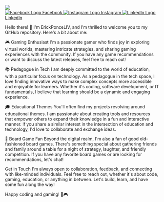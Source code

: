 <html lang="es">
<head>
  <meta charset="UTF-8">
  <meta name="viewport" content="width=device-width, initial-scale=1.0">
 <link rel="stylesheet" href="styles.css">
</head>
<body>

 <div>
   <img src="https://github.com/ErickPonceLIV/ErickPonceLIV/blob/main/erick%20ponce%20liv.png">
  </div

<div class="social-buttons">
  <a href="https://www.facebook.com/LIONSUN.93/" target="_blank" class="social-button">
    <img src="https://cdn-icons-png.flaticon.com/256/20/20673.png" alt="Facebook Logo">
    Facebook
  </a>

  <a href="https://www.instagram.com/erick_ponceliv/" target="_blank" class="social-button">
    <img src="https://s1.pngtank.com/thumbnails/63c1579293788.png" alt="Instagram Logo">
    Instagram
  </a>

  <a href="https://www.linkedin.com/in/erickrpj/l" target="_blank" class="social-button">
    <img src="https://cdn3.iconfinder.com/data/icons/glypho-social-and-other-logos/64/logo-linkedin-512.png" alt="LinkedIn Logo">
    LinkedIn
  </a>
</div>

</body>
</html>



Hello there! 👋 I'm ErickPonceLIV, and I'm thrilled to welcome you to my GitHub repository. Here's a bit about me:

🎮 Gaming Enthusiast
I'm a passionate gamer who finds joy in exploring virtual worlds, mastering intricate strategies, and sharing gaming experiences with the community. If you have any game recommendations or want to discuss the latest releases, feel free to reach out!

📚 Pedagogue in Tech
I am deeply committed to the world of education, with a particular focus on technology. As a pedagogue in the tech space, I love finding innovative ways to make complex concepts more accessible and enjoyable for learners. Whether it's coding, software development, or IT fundamentals, I believe that learning should be a dynamic and engaging experience.

🎓 Educational Themes
You'll often find my projects revolving around educational themes. I am passionate about creating tools and resources that empower others to expand their knowledge in a fun and interactive manner. If you share a similar interest in the intersection of education and technology, I'd love to collaborate and exchange ideas.

🎲 Board Game Fan
Beyond the digital realm, I'm also a fan of good old-fashioned board games. There's something special about gathering friends and family around a table for a night of strategy, laughter, and friendly competition. If you have any favorite board games or are looking for recommendations, let's chat!

Get in Touch
I'm always open to collaboration, feedback, and connecting with like-minded individuals. Feel free to reach out, whether it's about code, gaming, education, or anything in between. Let's build, learn, and have some fun along the way!

Happy coding and gaming! 🚀🎮
